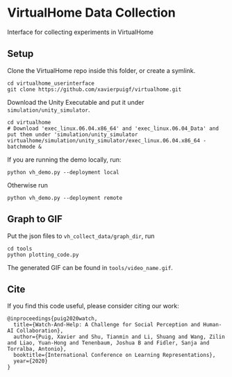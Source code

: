 # VirtualHome Data Collection 
Interface for collecting experiments in VirtualHome

## Setup
Clone the VirtualHome repo inside this folder, or create a symlink.

```
cd virtualhome_userinterface
git clone https://github.com/xavierpuigf/virtualhome.git
```

Download the Unity Executable and put it under `simulation/unity_simulator`.

```
cd virtualhome
# Download 'exec_linux.06.04.x86_64' and 'exec_linux.06.04_Data' and put them under 'simulation/unity_simulator 
virtualhome/simulation/unity_simulator/exec_linux.06.04.x86_64 -batchmode & 
```

If you are running the demo locally, run:

```
python vh_demo.py --deployment local
```
Otherwise run

```
python vh_demo.py --deployment remote
```

## Graph to GIF
Put the json files to `vh_collect_data/graph_dir`, run
```
cd tools
python plotting_code.py
```
The generated GIF can be found in `tools/video_name.gif`.

## Cite
If you find this code useful, please consider citing our work:

```
@inproceedings{puig2020watch,
  title={Watch-And-Help: A Challenge for Social Perception and Human-AI Collaboration},
  author={Puig, Xavier and Shu, Tianmin and Li, Shuang and Wang, Zilin and Liao, Yuan-Hong and Tenenbaum, Joshua B and Fidler, Sanja and Torralba, Antonio},
  booktitle={International Conference on Learning Representations},
  year={2020}
}
```
